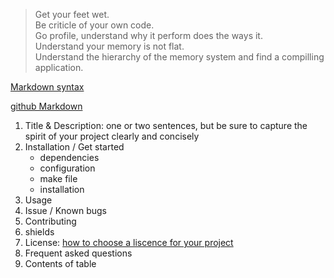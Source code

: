 > Get your feet wet.   
> Be criticle of your own code.   
> Go profile, understand why it perform does the ways it.   
> Understand your memory is not flat.   
> Understand the hierarchy of the memory system and find a compilling application.   


[Markdown syntax](https://help.github.com/articles/basic-writing-and-formatting-syntax/)

[github Markdown](https://guides.github.com/features/mastering-markdown/)

1. Title & Description: one or two sentences, but be sure to capture the spirit of your project clearly and concisely
2. Installation / Get started
    - dependencies
    - configuration
    - make file
    - installation
3. Usage
4. Issue / Known bugs
5. Contributing
6. shields
7. License: [how to choose a liscence for your project](https://choosealicense.com/)
8. Frequent asked questions
9. Contents of table
